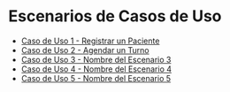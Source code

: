 # Escenarios de Casos de Uso

* [Caso de Uso 1 - Registrar un Paciente](https://docs.google.com/spreadsheets/d/1yz1Ou4kRgfHdmmOfuTzC7MqXHkTxXpPhHSDON0jZo4w/edit?usp=sharing)
* [Caso de Uso 2 - Agendar un Turno](https://docs.google.com/spreadsheets/d/1BainQvhIgsOcOj8zdpoYp7lRQtW1V5_FceIc8FCxYoA/edit?usp=sharing)
* [Caso de Uso 3 - Nombre del Escenario 3]()
* [Caso de Uso 4 - Nombre del Escenario 4]()
* [Caso de Uso 5 - Nombre del Escenario 5]()
